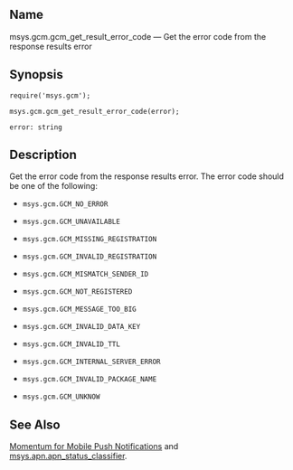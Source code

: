 <a name="lua.ref.msys.gcm.gcm_get_result_error_code"></a>
## Name

msys.gcm.gcm_get_result_error_code — Get the error code from the response results error

<a name="idp18199984"></a>
## Synopsis

`require('msys.gcm');`

`msys.gcm.gcm_get_result_error_code(error);`

`error: string`<a name="idp18204144"></a>
## Description

Get the error code from the response results error. The error code should be one of the following:

*   `msys.gcm.GCM_NO_ERROR`

*   `msys.gcm.GCM_UNAVAILABLE`

*   `msys.gcm.GCM_MISSING_REGISTRATION`

*   `msys.gcm.GCM_INVALID_REGISTRATION`

*   `msys.gcm.GCM_MISMATCH_SENDER_ID`

*   `msys.gcm.GCM_NOT_REGISTERED`

*   `msys.gcm.GCM_MESSAGE_TOO_BIG`

*   `msys.gcm.GCM_INVALID_DATA_KEY`

*   `msys.gcm.GCM_INVALID_TTL`

*   `msys.gcm.GCM_INTERNAL_SERVER_ERROR`

*   `msys.gcm.GCM_INVALID_PACKAGE_NAME`

*   `msys.gcm.GCM_UNKNOW`

<a name="idp18222768"></a>
## See Also

[Momentum for Mobile Push Notifications](https://support.messagesystems.com/docs/web-push/) and [msys.apn.apn_status_classifier](lua.ref.msys.apn.apn_status_classifier.php "msys.apn.apn_status_classifier").
